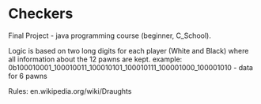 # Checkers
Final Project - java programming course (beginner, C_School).

Logic is based on two long digits for each player (White and Black) where all information about the 12 pawns are kept.
example: 0b100010001_100010011_100010101_100010111_100001000_100001010 - data for 6 pawns

Rules: en.wikipedia.org/wiki/Draughts
